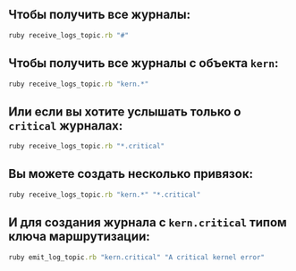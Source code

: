 ## Чтобы получить все журналы:
```ruby
ruby receive_logs_topic.rb "#"
```

## Чтобы получить все журналы с объекта `kern`:
```ruby
ruby receive_logs_topic.rb "kern.*"
```

## Или если вы хотите услышать только о `critical` журналах:
```ruby
ruby receive_logs_topic.rb "*.critical"
```

## Вы можете создать несколько привязок:
```ruby
ruby receive_logs_topic.rb "kern.*" "*.critical"
```

## И для создания журнала с `kern.critical` типом ключа маршрутизации:
```ruby
ruby emit_log_topic.rb "kern.critical" "A critical kernel error"
```